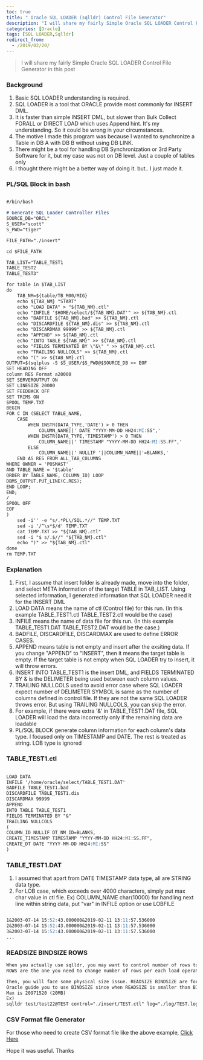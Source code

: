 ```yaml
---
toc: true
title: " Oracle SQL LOADER (sqlldr) Control File Generator"
description: "I will share my fairly Simple Oracle SQL LOADER Control File Generator in this post"
categories: [Oracle]
tags: [SQL LOADER,Sqlldr]
redirect_from:
  - /2019/02/20/
---
```


> I will share my fairly Simple Oracle SQL LOADER Control File Generator in this post

### Background

1. Basic SQL LOADER understanding is required.
2. SQL LOADER is a tool that ORACLE provide most commonly for INSERT DML.
3. It is faster than simple INSERT DML, but slower than Bulk Collect FORALL or DIRECT LOAD which uses Append hint. 
   It's my understanding. So it could be wrong in your circumstances.
4. The motive I made this program was because I wanted to synchronize a Table in DB A with DB B without using DB LINK.
5. There might be a tool for handling DB Synchronization or 3rd Party Software for it, but my case was not on DB level. Just a couple of tables only
6. I thought there might be a better way of doing it. but.. I just made it.

### PL/SQL Block in bash

```md

#/bin/bash

# Generate SQL Loader Controller Files
SOURCE_DB="ORCL"
S_USER="scott"
S_PWD="tiger"

FILE_PATH="./insert"

cd $FILE_PATH

TAB_LIST="TABLE_TEST1
TABLE_TEST2
TABLE_TEST3"

for table in $TAB_LIST
do
    TAB_NM=${table/TB_M00/MIG}
    echo ${TAB_NM} "START"
    echo "LOAD DATA" > "${TAB_NM}.ctl"
    echo "INFILE '$HOME/select/${TAB_NM}.DAT'" >> ${TAB_NM}.ctl
    echo "BADFILE ${TAB_NM}.bad" >> ${TAB_NM}.ctl
    echo "DISCARDFILE ${TAB_NM}.dis" >> ${TAB_NM}.ctl
    echo "DISCARDMAX 99999" >> ${TAB_NM}.ctl
    echo "APPEND" >> ${TAB_NM}.ctl
    echo "INTO TABLE ${TAB_NM}" >> ${TAB_NM}.ctl
    echo "FIELDS TERMINATED BY \"&\" " >> ${TAB_NM}.ctl
    echo "TRAILING NULLCOLS" >> ${TAB_NM}.ctl
    echo "(" >> ${TAB_NM}.ctl
OUTPUT=$(sqlplus -S $S_USER/$S_PWD@$SOURCE_DB << EOF
SET HEADING OFF
column RES Format a20000
SET SERVEROUTPUT ON
SET LINESIZE 20000
SET FEEDBACK OFF
SET TRIMS ON 
SPOOL TEMP.TXT
BEGIN
FOR C IN (SELECT TABLE_NAME, 
    CASE 
        WHEN INSTR(DATA_TYPE,'DATE') > 0 THEN 
            COLUMN_NAME||' DATE "YYYY-MM-DD HH24:MI:SS",'
        WHEN INSTR(DATA_TYPE,'TIMESTAMP') > 0 THEN 
            COLUMN_NAME||' TIMESTAMP "YYYY-MM-DD HH24:MI:SS.FF",' 
        ELSE 
            COLUMN_NAME||' NULLIF '||COLUMN_NAME||'=BLANKS,' 
    END AS RES FROM ALL_TAB_COLUMNS
WHERE OWNER = 'POSMAST'
AND TABLE_NAME = '$table'
ORDER BY TABLE_NAME, COLUMN_ID) LOOP
DBMS_OUTPUT.PUT_LINE(C.RES);
END LOOP;
END;
/
SPOOL OFF
EOF
)
    sed -i'' -e "s/.*PL\/SQL.*//" TEMP.TXT
    sed -i '/^\s*$/d' TEMP.TXT
    cat TEMP.TXT >> "${TAB_NM}.ctl" 
    sed -i "$ s/.$//" "${TAB_NM}.ctl"
    echo ")" >> "${TAB_NM}.ctl"
done
rm TEMP.TXT


```

### Explanation

1. First, I assume that insert folder is already made, move into the folder, and select META information of the target TABLE in TAB_LIST.
   Using selected information, I generated information that SQL LOADER need it for the INSERT DML
2. LOAD DATA means the name of ctl (Control file) for this run. (In this example TABLE_TEST1.ctl TABLE_TEST2.ctl would be the case)
3. INFILE means the name of data file for this run. (In this example TABLE_TEST1.DAT TABLE_TEST2.DAT would be the case.)
4. BADFILE, DISCARDFILE, DISCARDMAX are used to define ERROR CASES. 
5. APPEND means table is not empty and insert after the exsiting data. If you change "APPEND" to "INSERT", then it means the target table is 
   empty. If the target table is not empty when SQL LOADER try to insert, it will throw errors.
6. INSERT INTO TABLE_TEST1 is the insert DML, and FIELDS TERMINATED BY & is the DELIMETER being used between each column values.
7. TRAILING NULLCOLS used to avoid error case where SQL LOADER expect number of DELIMETER SYMBOL is same as 
   the number of columns defined in control file. If they are not the same SQL LOADER throws error. But using TRAILING NULLCOLS, you can skip the error. 
8. For example, if there were extra '&' in TABLE_TEST1.DAT file, SQL LOADER will load the data incorrectly only if the remaining data are 
   loadable   
9. PL/SQL BLOCK generate column information for each column's data type. I focused only on TIMESTAMP and DATE. The rest is treated as string.
   LOB type is ignored

### TABLE_TEST1.ctl

```md

LOAD DATA
INFILE '/home/oracle/select/TABLE_TEST1.DAT'
BADFILE TABLE_TEST1.bad
DISCARDFILE TABLE_TEST1.dis
DISCARDMAX 99999
APPEND
INTO TABLE TABLE_TEST1
FIELDS TERMINATED BY "&"
TRAILING NULLCOLS
(
COLUMN_ID NULLIF DT_NM_ID=BLANKS,
CREATE_TIMESTAMP TIMESTAMP "YYYY-MM-DD HH24:MI:SS.FF",
CREATE_DT DATE "YYYY-MM-DD HH24:MI:SS"
)

```

### TABLE_TEST1.DAT

1. I assumed that apart from DATE TIMESTAMP data type, all are STRING data type.
2. For LOB case, which exceeds over 4000 characters, simply put max char value in ctl file.
   Ex) COLUMN_NAME char(10000) 
   for handling next line within string data, put "var" in INFILE option or use LOBFILE


```md

1&2003-07-14 15:52:43.000000&2019-02-11 13:11:57.536000
2&2003-07-14 15:52:43.000000&2019-02-11 13:11:57.536000
3&2003-07-14 15:52:43.000000&2019-02-11 13:11:57.536000
...

```

### READSIZE BINDSIZE ROWS
```md
When you actually use sqlldr, you may want to control number of rows to insert at each operation.
ROWS are the one you need to change number of rows per each load operation.

Then, you will face some physical size issue. READSIZE BINDSIZE are for those physical size change.
Oracle guide you to use BINDSIZE since when READSIZE is smaller than BINDSIZE, then READSIZE will become BINDSIZE.
Max is 20971520 (20MB)
Ex)
sqlldr test/test22@TEST control="./insert/TEST.ctl" log="./log/TEST.log" ROWS=1000 BINDSIZE =20971520 READSIZE =20971520 
```


### CSV Format file Generator

For those who need to create CSV format file like the above example, [Click Here](https://marindie.github.io/databases/Oracle-CSV-SQLPLUS-EN/)

Hope it was useful. Thanks

[^1]: This is a footnote.

[kramdown]: https://kramdown.gettalong.org/
[My Blog]: https://marindie.github.io